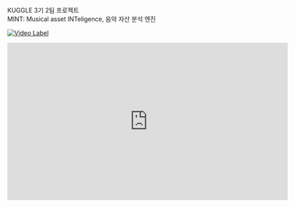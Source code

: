 KUGGLE 3기 2팀 프로젝트  
MINT: Musical asset INTeligence, 음악 자산 분석 엔진


[![Video Label](http://img.youtube.com/vi/3dWhwRV1Kvc/0.jpg)](https://youtu.be/3dWhwRV1Kvc)

<iframe width="640" height="360" src="https://www.youtube.com/embed/3dWhwRV1Kvc" frameborder="0" gesture="media" allowfullscreen=""></iframe>
